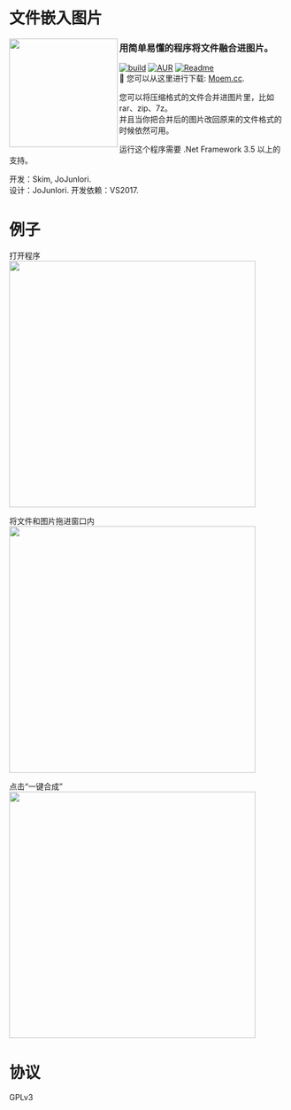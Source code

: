 # 文件嵌入图片

<img src="https://github.com/jojuniori/FileInImage/raw/master/icon.png" width="196px" align="left">

### 用简单易懂的程序将文件融合进图片。

[![build](https://img.shields.io/badge/build-passing-brightgreen.svg)][master]
[![AUR](https://img.shields.io/aur/license/yaourt.svg)][master]
[![Readme](https://img.shields.io/badge/readme-english-blue.svg)](https://github.com/jojuniori/FileInImage/blob/master/README.md)  
:floppy_disk: 您可以从这里进行下载: [Moem.cc](https://www.moem.cc/software/FileInImage). 

您可以将压缩格式的文件合并进图片里，比如rar、zip、7z。  
并且当你把合并后的图片改回原来的文件格式的时候依然可用。  

运行这个程序需要 .Net Framework 3.5 以上的支持。

开发：Skim, JoJunIori.  
设计：JoJunIori.
开发依赖：VS2017.


# 例子

打开程序  
<img src="https://github.com/jojuniori/FileInImage/raw/master/sample_open_cn.png" width="445px">  

将文件和图片拖进窗口内   
<img src="https://github.com/jojuniori/FileInImage/raw/master/sample_input_cn.png" width="445px">  

点击“一键合成”  
<img src="https://github.com/jojuniori/FileInImage/raw/master/sample_output_cn.png" width="445px">  

# 协议

GPLv3

[master]: https://github.com/jojuniori/FileInImage
